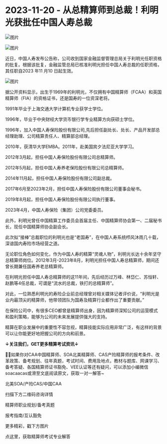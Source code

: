# 2023-11-20 - 从总精算师到总裁！利明光获批任中国人寿总裁

![图片](https://mmbiz.qpic.cn/mmbiz_jpg/mK3FpI9af4kg4PH3You8v1p2s4zAl35ZxNnxg0MdNmVTvH2IJcatox7FnBcNAnYE4JN8ZPBDeK1yLvRwqaptmA/640?wx_fmt=jpeg&tp=webp&wxfrom=5&wx_lazy=1)

![图片](https://mmbiz.qpic.cn/mmbiz_gif/mK3FpI9af4kg4PH3You8v1p2s4zAl35ZQkpnCFrL4sxibTsCHduia44N0WRpw0ibe62rGfxowYB0ZzQROPDAlhh3Q/640?wx_fmt=gif&tp=webp&wxfrom=5&wx_lazy=1)

近日，中国人寿发布公告称，公司收到国家金融监督管理总局关于利明光任职资格的批复。根据该批复，金融监管总局已核准利明光担任中国人寿总裁的任职资格，其任职自2023 年11 月10 日起生效。

![图片](https://mmbiz.qpic.cn/sz_mmbiz_png/mK3FpI9af4njtUgE4fuqdCybkSHflLYKMm3WW4YNRXqvBX6oKicuoialLsqsW2icR2sibGmlMdO5Mic2WchRpt9uzBQ/640?wx_fmt=png&from=appmsg&tp=webp&wxfrom=5&wx_lazy=1)

据公开资料显示，出生于1969年的利明光，不仅拥有中国精算师（FCAA）和英国精算师（FIA）的资格证书，还是国寿的一位资深老将。

1991年毕业于上海交通大学计算机专业获学士学位。

1996年，毕业于中央财经大学货币银行学专业精算方向获硕士学位。

1996年，加入中国人寿保险股份有限公司,先后担任副处长、处长、产品开发部总经理助理、公司精算责任人、精算部总经理。

2010年，获清华大学EMBA。2011年，赴美国宾夕法尼亚大学学习。

2012年3月起，担任中国人寿保险股份有限公司总精算师。

2012年5月起，担任中国人寿养老保险股份有限公司总精算师。

2014年11月起，担任中国人寿保险股份有限公司副总裁。

2017年6月至2023年2月，担任中国人寿保险股份有限公司董事会秘书。

2019年8月起，担任中国人寿保险股份有限公司执行董事。

2023年4月，中国人寿保险（集团）公司党委委员。

此外，利明光曾任中国精算工作委员会首届主任、中国精算师协会第一、二届秘书长，现任中国精算师协会副会长。



此次拟“接棒”总裁职位的利明光也是“老国寿”，在中国人寿系统栉风沐雨几十载，深谙国内寿险市场经营之道。

无论职位角色如何变化，作为中国人寿的精算“灵魂人物”，利明光长达十余年坚守总精算师岗位。2012年3月-2023年8月，利明光担任中国人寿总精算师，期间还曾长期兼任国寿养老总精算师。

在利明光担任中国人寿总精算师的这11年间，先后经历过万峰、林岱仁、苏恒轩、赵鹏等4任总裁，可谓是“流水的总裁，铁打的总精算师”。

对此，一位熟悉利明光的寿险企业前总经理曾对相关媒体记者评价说，“利明光是业内最顶尖的精算师，他带领团队为国寿及精算行业都作出了重要贡献。”



在保险公司中，有很多CEO都曾是精算师出身，因为精算师深知公司的运营模式和盈利策略，能够为公司的未来发展提供强大的支持。

精算在职业发展中的重要性不容忽视，精算技能实际应用非常广泛，有这样的背景可以让你能更好地把握公司的方向和前景。

**↓关注我们，GET更多精算考试资讯↓**

💁‍♀️如果你对CAA中国精算师、SOA北美精算师、CAS产险精算师的报考条件、改革政策、备考规划、往年真题，考试时间、费用及地点，教材与题库、网课学习、备考答疑、各国精算师证书豁免、VEE认证等还有疑问，可以添加小编微信soacaacas或滑至文底阅读原文，获取一对一解答~

北美SOA/产险CAS/中国CAA

扫描下方二维码咨询详情



精算师职业规划/备考真题

报考指南/互认豁免





更多精彩，戳下方图片



[](http://mp.weixin.qq.com/s?__biz=Mzg5ODgxNDE0NQ==&mid=2247496095&idx=1&sn=1652ad043d7583602c430bfc3007aac3&chksm=c05e6831f729e127b771f250531ddbc5e5fa382e199b4a6f49c73a6c8a3b21102ab8fe3e879f&scene=21#wechat_redirect)

[](http://mp.weixin.qq.com/s?__biz=Mzg5ODgxNDE0NQ==&mid=2247493501&idx=1&sn=7620e474746373a659fe5ef89fbb7cd2&chksm=c05e7ed3f729f7c511ae682b3857e983df48e50f8605ed66cb2ef2297a4871ede24978a97033&scene=21#wechat_redirect)

[](http://mp.weixin.qq.com/s?__biz=Mzg5ODgxNDE0NQ==&mid=2247485880&idx=1&sn=0ba2bf0e4451dec32a929e06b118121c&chksm=c05d9016f72a1900fe9894195b322250dec7c7456ca30c5cce94ae6819d30bc65094e2e2719d&scene=21#wechat_redirect)

[](http://mp.weixin.qq.com/s?__biz=Mzg5ODgxNDE0NQ==&mid=2247483716&idx=1&sn=e1df2885756e4f4a72d0567ffa4690bb&chksm=c05d98eaf72a11fca6a29c8eb62754a0b92898373d1de868332308fafe026d4c456fc0f4653f&scene=21#wechat_redirect)

[](http://mp.weixin.qq.com/s?__biz=Mzg5ODgxNDE0NQ==&mid=2247484305&idx=1&sn=faae400b6a109a99b390d9cf3b2e4c29&chksm=c05d9a3ff72a1329c36d211fdd502501b728c1692d079cf95ee41fd0269002f7c72cffff1ad0&scene=21#wechat_redirect)







点这里，获取精算师考试专业解答